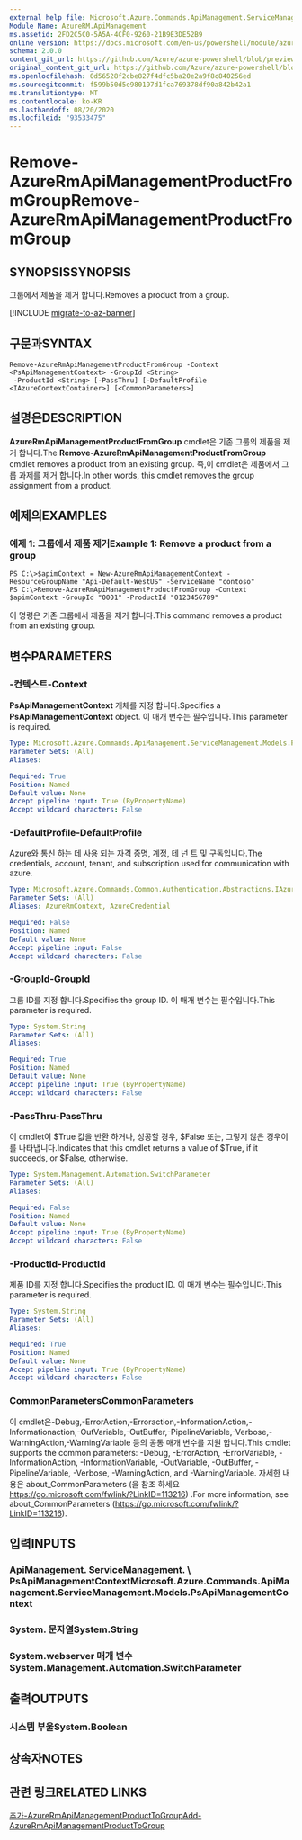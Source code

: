 ```yaml
---
external help file: Microsoft.Azure.Commands.ApiManagement.ServiceManagement.dll-Help.xml
Module Name: AzureRM.ApiManagement
ms.assetid: 2FD2C5C0-5A5A-4CF0-9260-21B9E3DE52B9
online version: https://docs.microsoft.com/en-us/powershell/module/azurerm.apimanagement/remove-azurermapimanagementproductfromgroup
schema: 2.0.0
content_git_url: https://github.com/Azure/azure-powershell/blob/preview/src/ResourceManager/ApiManagement/Commands.ApiManagement/help/Remove-AzureRmApiManagementProductFromGroup.md
original_content_git_url: https://github.com/Azure/azure-powershell/blob/preview/src/ResourceManager/ApiManagement/Commands.ApiManagement/help/Remove-AzureRmApiManagementProductFromGroup.md
ms.openlocfilehash: 0d56528f2cbe827f4dfc5ba20e2a9f8c840256ed
ms.sourcegitcommit: f599b50d5e980197d1fca769378df90a842b42a1
ms.translationtype: MT
ms.contentlocale: ko-KR
ms.lasthandoff: 08/20/2020
ms.locfileid: "93533475"
---
```

# <span data-ttu-id="46259-101">Remove-AzureRmApiManagementProductFromGroup</span><span class="sxs-lookup"><span data-stu-id="46259-101">Remove-AzureRmApiManagementProductFromGroup</span></span>

## <span data-ttu-id="46259-102">SYNOPSIS</span><span class="sxs-lookup"><span data-stu-id="46259-102">SYNOPSIS</span></span>
<span data-ttu-id="46259-103">그룹에서 제품을 제거 합니다.</span><span class="sxs-lookup"><span data-stu-id="46259-103">Removes a product from a group.</span></span>

[!INCLUDE [migrate-to-az-banner](../../includes/migrate-to-az-banner.md)]

## <span data-ttu-id="46259-104">구문과</span><span class="sxs-lookup"><span data-stu-id="46259-104">SYNTAX</span></span>

```
Remove-AzureRmApiManagementProductFromGroup -Context <PsApiManagementContext> -GroupId <String>
 -ProductId <String> [-PassThru] [-DefaultProfile <IAzureContextContainer>] [<CommonParameters>]
```

## <span data-ttu-id="46259-105">설명은</span><span class="sxs-lookup"><span data-stu-id="46259-105">DESCRIPTION</span></span>
<span data-ttu-id="46259-106">**AzureRmApiManagementProductFromGroup** cmdlet은 기존 그룹의 제품을 제거 합니다.</span><span class="sxs-lookup"><span data-stu-id="46259-106">The **Remove-AzureRmApiManagementProductFromGroup** cmdlet removes a product from an existing group.</span></span>
<span data-ttu-id="46259-107">즉,이 cmdlet은 제품에서 그룹 과제를 제거 합니다.</span><span class="sxs-lookup"><span data-stu-id="46259-107">In other words, this cmdlet removes the group assignment from a product.</span></span>

## <span data-ttu-id="46259-108">예제의</span><span class="sxs-lookup"><span data-stu-id="46259-108">EXAMPLES</span></span>

### <span data-ttu-id="46259-109">예제 1: 그룹에서 제품 제거</span><span class="sxs-lookup"><span data-stu-id="46259-109">Example 1: Remove a product from a group</span></span>
```
PS C:\>$apimContext = New-AzureRmApiManagementContext -ResourceGroupName "Api-Default-WestUS" -ServiceName "contoso"
PS C:\>Remove-AzureRmApiManagementProductFromGroup -Context $apimContext -GroupId "0001" -ProductId "0123456789"
```

<span data-ttu-id="46259-110">이 명령은 기존 그룹에서 제품을 제거 합니다.</span><span class="sxs-lookup"><span data-stu-id="46259-110">This command removes a product from an existing group.</span></span>

## <span data-ttu-id="46259-111">변수</span><span class="sxs-lookup"><span data-stu-id="46259-111">PARAMETERS</span></span>

### <span data-ttu-id="46259-112">-컨텍스트</span><span class="sxs-lookup"><span data-stu-id="46259-112">-Context</span></span>
<span data-ttu-id="46259-113">**PsApiManagementContext** 개체를 지정 합니다.</span><span class="sxs-lookup"><span data-stu-id="46259-113">Specifies a **PsApiManagementContext** object.</span></span>
<span data-ttu-id="46259-114">이 매개 변수는 필수입니다.</span><span class="sxs-lookup"><span data-stu-id="46259-114">This parameter is required.</span></span>

```yaml
Type: Microsoft.Azure.Commands.ApiManagement.ServiceManagement.Models.PsApiManagementContext
Parameter Sets: (All)
Aliases:

Required: True
Position: Named
Default value: None
Accept pipeline input: True (ByPropertyName)
Accept wildcard characters: False
```

### <span data-ttu-id="46259-115">-DefaultProfile</span><span class="sxs-lookup"><span data-stu-id="46259-115">-DefaultProfile</span></span>
<span data-ttu-id="46259-116">Azure와 통신 하는 데 사용 되는 자격 증명, 계정, 테 넌 트 및 구독입니다.</span><span class="sxs-lookup"><span data-stu-id="46259-116">The credentials, account, tenant, and subscription used for communication with azure.</span></span>

```yaml
Type: Microsoft.Azure.Commands.Common.Authentication.Abstractions.IAzureContextContainer
Parameter Sets: (All)
Aliases: AzureRmContext, AzureCredential

Required: False
Position: Named
Default value: None
Accept pipeline input: False
Accept wildcard characters: False
```

### <span data-ttu-id="46259-117">-GroupId</span><span class="sxs-lookup"><span data-stu-id="46259-117">-GroupId</span></span>
<span data-ttu-id="46259-118">그룹 ID를 지정 합니다.</span><span class="sxs-lookup"><span data-stu-id="46259-118">Specifies the group ID.</span></span>
<span data-ttu-id="46259-119">이 매개 변수는 필수입니다.</span><span class="sxs-lookup"><span data-stu-id="46259-119">This parameter is required.</span></span>

```yaml
Type: System.String
Parameter Sets: (All)
Aliases:

Required: True
Position: Named
Default value: None
Accept pipeline input: True (ByPropertyName)
Accept wildcard characters: False
```

### <span data-ttu-id="46259-120">-PassThru</span><span class="sxs-lookup"><span data-stu-id="46259-120">-PassThru</span></span>
<span data-ttu-id="46259-121">이 cmdlet이 $True 값을 반환 하거나, 성공할 경우, $False 또는, 그렇지 않은 경우이를 나타냅니다.</span><span class="sxs-lookup"><span data-stu-id="46259-121">Indicates that this cmdlet returns a value of $True, if it succeeds, or $False, otherwise.</span></span>

```yaml
Type: System.Management.Automation.SwitchParameter
Parameter Sets: (All)
Aliases:

Required: False
Position: Named
Default value: None
Accept pipeline input: True (ByPropertyName)
Accept wildcard characters: False
```

### <span data-ttu-id="46259-122">-ProductId</span><span class="sxs-lookup"><span data-stu-id="46259-122">-ProductId</span></span>
<span data-ttu-id="46259-123">제품 ID를 지정 합니다.</span><span class="sxs-lookup"><span data-stu-id="46259-123">Specifies the product ID.</span></span>
<span data-ttu-id="46259-124">이 매개 변수는 필수입니다.</span><span class="sxs-lookup"><span data-stu-id="46259-124">This parameter is required.</span></span>

```yaml
Type: System.String
Parameter Sets: (All)
Aliases:

Required: True
Position: Named
Default value: None
Accept pipeline input: True (ByPropertyName)
Accept wildcard characters: False
```

### <span data-ttu-id="46259-125">CommonParameters</span><span class="sxs-lookup"><span data-stu-id="46259-125">CommonParameters</span></span>
<span data-ttu-id="46259-126">이 cmdlet은-Debug,-ErrorAction,-Erroraction,-InformationAction,-Informationaction,-OutVariable,-OutBuffer,-PipelineVariable,-Verbose,-WarningAction,-WarningVariable 등의 공통 매개 변수를 지원 합니다.</span><span class="sxs-lookup"><span data-stu-id="46259-126">This cmdlet supports the common parameters: -Debug, -ErrorAction, -ErrorVariable, -InformationAction, -InformationVariable, -OutVariable, -OutBuffer, -PipelineVariable, -Verbose, -WarningAction, and -WarningVariable.</span></span> <span data-ttu-id="46259-127">자세한 내용은 about_CommonParameters (을 참조 하세요 https://go.microsoft.com/fwlink/?LinkID=113216) .</span><span class="sxs-lookup"><span data-stu-id="46259-127">For more information, see about_CommonParameters (https://go.microsoft.com/fwlink/?LinkID=113216).</span></span>

## <span data-ttu-id="46259-128">입력</span><span class="sxs-lookup"><span data-stu-id="46259-128">INPUTS</span></span>

### <span data-ttu-id="46259-129">ApiManagement. ServiceManagement. \ PsApiManagementContext</span><span class="sxs-lookup"><span data-stu-id="46259-129">Microsoft.Azure.Commands.ApiManagement.ServiceManagement.Models.PsApiManagementContext</span></span>

### <span data-ttu-id="46259-130">System. 문자열</span><span class="sxs-lookup"><span data-stu-id="46259-130">System.String</span></span>

### <span data-ttu-id="46259-131">System.webserver 매개 변수</span><span class="sxs-lookup"><span data-stu-id="46259-131">System.Management.Automation.SwitchParameter</span></span>

## <span data-ttu-id="46259-132">출력</span><span class="sxs-lookup"><span data-stu-id="46259-132">OUTPUTS</span></span>

### <span data-ttu-id="46259-133">시스템 부울</span><span class="sxs-lookup"><span data-stu-id="46259-133">System.Boolean</span></span>

## <span data-ttu-id="46259-134">상속자</span><span class="sxs-lookup"><span data-stu-id="46259-134">NOTES</span></span>

## <span data-ttu-id="46259-135">관련 링크</span><span class="sxs-lookup"><span data-stu-id="46259-135">RELATED LINKS</span></span>

[<span data-ttu-id="46259-136">추가-AzureRmApiManagementProductToGroup</span><span class="sxs-lookup"><span data-stu-id="46259-136">Add-AzureRmApiManagementProductToGroup</span></span>](./Add-AzureRmApiManagementProductToGroup.md)


